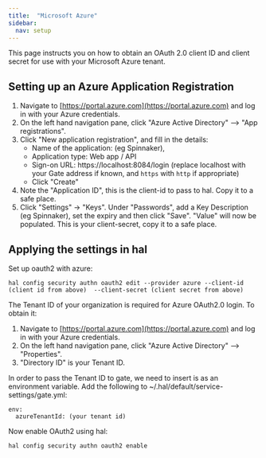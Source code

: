 ```yaml
---
title:  "Microsoft Azure"
sidebar:
  nav: setup
---
```


This page instructs you on how to obtain an OAuth 2.0 client ID and client secret for use with your Microsoft Azure tenant.

## Setting up an Azure Application Registration

1. Navigate to [https://portal.azure.com](https://portal.azure.com) and log in with your Azure credentials.
2. On the left hand navigation pane, click "Azure Active Directory" --> "App registrations".
3. Click "New application registration", and fill in the details:
   - Name of the application: (eg Spinnaker),
   - Application type: Web app / API
   - Sign-on URL: https://localhost:8084/login (replace localhost with your Gate address if known, and `https` with `http` if appropriate)
   - Click "Create"
4. Note the "Application ID", this is the client-id to pass to hal. Copy it to a safe place.
5. Click "Settings" -> "Keys". Under "Passwords", add a Key Description (eg Spinnaker), set the expiry and then click "Save".
   "Value" will now be populated. This is your client-secret, copy it to a safe place.

## Applying the settings in hal

Set up oauth2 with azure:

`hal config security authn oauth2 edit --provider azure --client-id (client id from above)  --client-secret (client secret from above)`

The Tenant ID of your organization is required for Azure OAuth2.0 login. To obtain it:
1. Navigate to [https://portal.azure.com](https://portal.azure.com) and log in with your Azure credentials.
2. On the left hand navigation pane, click "Azure Active Directory" --> "Properties".
3. "Directory ID" is your Tenant ID.

In order to pass the Tenant ID to gate, we need to insert is as an environment variable. Add the following to ~/.hal/default/service-settings/gate.yml:
```
env:
  azureTenantId: (your tenant id)
```

Now enable OAuth2 using hal:

`hal config security authn oauth2 enable`
